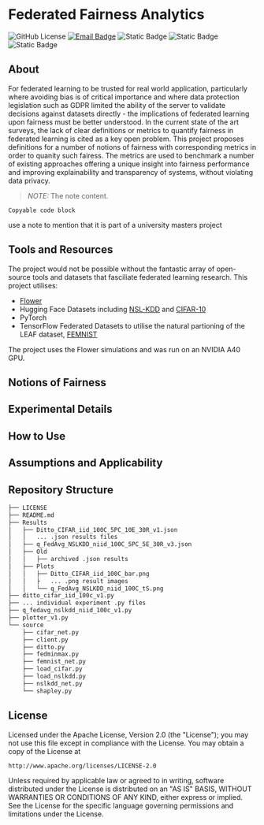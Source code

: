 # Federated Fairness Analytics

![GitHub License](https://img.shields.io/github/license/oscardilley/federated-fairness?logoColor=green)
[![Email Badge](https://img.shields.io/badge/Contact-Email-pink)](mailto:tundra.01pitches@icloud.com)
![Static Badge](https://img.shields.io/badge/federated_analytics-red)
![Static Badge](https://img.shields.io/badge/fairness-blue)
![Static Badge](https://img.shields.io/badge/XAI-yellow)

## About

For federated learning to be trusted for real world application, particularly where avoiding bias is of critical importance and where data protection legislation such as GDPR limited the ability of the server to validate decisions against datasets directly - the implications of federated learning upon fairness must be better understood. In the current state of the art surveys, the lack of clear definitions or metrics to quantify fairness in federated learning is cited as a key open problem. This project proposes definitions for a number of notions of fairness with corresponding metrics in order to quanity such fairess. The metrics are used to benchmark a number of existing approaches offering a unique insight into fairness performance and improving explainability and transparency of systems, without violating data privacy.

> *_NOTE:_*  The note content.


~~~
Copyable code block
~~~



use a note to mention that it is part of a university masters project

## Tools and Resources

The project would not be possible without the fantastic array of open-source tools and datasets that fasciliate federated learning research. This project utilises:
* [Flower](https://flower.ai/docs/framework/index.html#)
* Hugging Face Datasets including [NSL-KDD](https://huggingface.co/datasets/Mireu-Lab/NSL-KDD) and [CIFAR-10](https://huggingface.co/datasets/cifar10)
* PyTorch
* TensorFlow Federated Datasets to utilise the natural partioning of the LEAF dataset, [FEMNIST](https://www.tensorflow.org/federated/api_docs/python/tff/simulation/datasets/emnist)

The project uses the Flower simulations and was run on an NVIDIA A40 GPU.


## Notions of Fairness


## Experimental Details


## How to Use


## Assumptions and Applicability

## Repository Structure

~~~bash
├── LICENSE
├── README.md
├── Results
│   ├── Ditto_CIFAR_iid_100C_5PC_10E_30R_v1.json
│   │   ... .json results files
│   ├── q_FedAvg_NSLKDD_niid_100C_5PC_5E_30R_v3.json
│   ├── Old
│   │   ├── archived .json results
│   ├── Plots
│   │   ├── Ditto_CIFAR_iid_100C_bar.png
│   │   ├   ... .png result images
│   │   └── q_FedAvg_NSLKDD_niid_100C_tS.png
├── ditto_cifar_iid_100c_v1.py
├── ... individual experiment .py files
├── q_fedavg_nslkdd_niid_100c_v1.py
├── plotter_v1.py
└── source 
    ├── cifar_net.py
    ├── client.py
    ├── ditto.py
    ├── fedminmax.py
    ├── femnist_net.py
    ├── load_cifar.py
    ├── load_nslkdd.py
    ├── nslkdd_net.py
    └── shapley.py
~~~


## License

Licensed under the Apache License, Version 2.0 (the "License");
you may not use this file except in compliance with the License.
You may obtain a copy of the License at


    http://www.apache.org/licenses/LICENSE-2.0


Unless required by applicable law or agreed to in writing, software
distributed under the License is distributed on an "AS IS" BASIS,
WITHOUT WARRANTIES OR CONDITIONS OF ANY KIND, either express or implied.
See the License for the specific language governing permissions and
limitations under the License.


